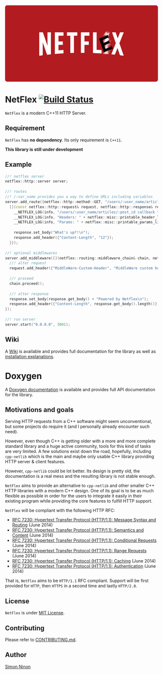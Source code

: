 <p align="center">
 <img src="https://raw.githubusercontent.com/Cylix/netflex/master/assets/images/netflex_logo.jpg"/>
</p>

# NetFlex [![Build Status](https://travis-ci.org/Cylix/NetFlex.svg?branch=master)](https://travis-ci.org/Cylix/NetFlex)
`NetFlex` is a modern C++11 HTTP Server.

## Requirement
`NetFlex` has **no dependency**. Its only requirement is `C++11`.

**This library is still under development**

## Example

```cpp
//! netflex server
netflex::http::server server;

//! routes
//! /:var_name provides you a way to define URLs including variables
server.add_route({netflex::http::method::GET, "/users/:user_name/articles/:post_id",
  [](const netflex::http::request& request, netflex::http::response& response) {
    __NETFLEX_LOG(info, "/users/:user_name/articles/:post_id callback triggered");
    __NETFLEX_LOG(info, "Headers: " + netflex::misc::printable_header_list(request.get_headers()));
    __NETFLEX_LOG(info, "Params: " + netflex::misc::printable_params_list(request.get_params()));

    response.set_body("What's up?!\n");
    response.add_header({"Content-Length", "12"});
  }});

//! optional middlewares
server.add_middleware([](netflex::routing::middleware_chain& chain, netflex::http::request& request, netflex::http::response& response) {
  //! alter request
  request.add_header({"MiddleWare-Custom-Header", "MiddleWare custom header value"});

  //! proceed
  chain.proceed();

  //! alter response
  response.set_body(response.get_body() + "Powered by Netflex\n");
  response.add_header({"Content-Length", response.get_body().length()});
});

//! run server
server.start("0.0.0.0", 3001);
```

## Wiki
A [Wiki](https://github.com/Cylix/netflex/wiki) is available and provides full documentation for the library as well as [installation explanations](https://github.com/Cylix/netflex/wiki/Installation).

# Doxygen
A [Doxygen documentation](https://cylix.github.io/NetFlex/html/) is available and provides full API documentation for the library.

## Motivations and goals
Serving HTTP requests from a C++ software might seem unconventional, but some projects do require it (and I personally already encounter such need).

However, even though C++ is getting older with a more and more complete standard library and a huge active community, tools for this kind of tasks are very limited.
A few solutions exist down the road, hopefully, including `cpp-netlib` which is the main and maybe only usable C++ library providing HTTP server & client features.

However, `cpp-netlib` could be lot better. Its design is pretty old, the documentation is a real mess and the resulting library is not stable enough.

`NetFlex` aims to provide an alternative to `cpp-netlib` and other smaller C++ HTTP libraries with a modern C++ design.
One of its goal is to be as much flexible as possible in order for the users to integrate it easily in their existing program while providing the core features to fulfill HTTP support.

`NetFlex` will be compliant with the following HTTP RFC:

* [RFC 7230: Hypertext Transfer Protocol (HTTP/1.1): Message Syntax and Routing](https://tools.ietf.org/html/rfc7230) (June 2014)
* [RFC 7230: Hypertext Transfer Protocol (HTTP/1.1): Semantics and Content](https://tools.ietf.org/html/rfc7231) (June 2014)
* [RFC 7230: Hypertext Transfer Protocol (HTTP/1.1): Conditional Requests](https://tools.ietf.org/html/rfc7232) (June 2014)
* [RFC 7230: Hypertext Transfer Protocol (HTTP/1.1): Range Requests](https://tools.ietf.org/html/rfc7233) (June 2014)
* [RFC 7230: Hypertext Transfer Protocol (HTTP/1.1): Caching](https://tools.ietf.org/html/rfc7234) (June 2014)
* [RFC 7230: Hypertext Transfer Protocol (HTTP/1.1): Authentication](https://tools.ietf.org/html/rfc7235) (June 2014)

That is, `NetFlex` aims to be `HTTP/1.1` RFC compliant.
Support will be first provided for `HTTP`, then `HTTPS` in a second time and lastly `HTTP/2.0`.

## License
`NetFlex` is under [MIT License](LICENSE).

## Contributing
Please refer to [CONTRIBUTING.md](CONTRIBUTING.md).

## Author
[Simon Ninon](http://simon-ninon.fr)
